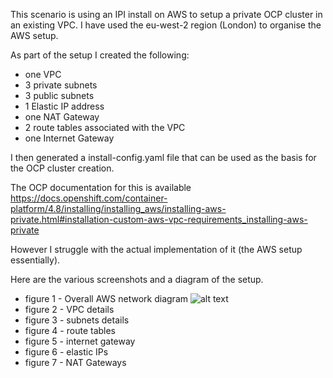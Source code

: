 This scenario is using an IPI install on AWS to setup a private OCP cluster in an existing VPC.
I have used the eu-west-2 region (London) to organise the AWS setup.

As part of the setup I created the following:
- one VPC
- 3 private subnets
- 3 public subnets
- 1 Elastic IP address
- one NAT Gateway
- 2 route tables associated with the VPC
- one Internet Gateway


I then generated a install-config.yaml file that can be used as the basis for the OCP cluster creation.

The OCP documentation for this is available https://docs.openshift.com/container-platform/4.8/installing/installing_aws/installing-aws-private.html#installation-custom-aws-vpc-requirements_installing-aws-private

However I struggle with the actual implementation of it (the AWS setup essentially).

Here are the various screenshots and a diagram of the setup.

- figure 1 - Overall AWS network diagram
![alt text](https://github.com/[username]/[reponame]/blob/[branch]/image.jpg?raw=true)
- figure 2 - VPC details
- figure 3 - subnets details
- figure 4 - route tables
- figure 5 - internet gateway
- figure 6 - elastic IPs
- figure 7 - NAT Gateways

